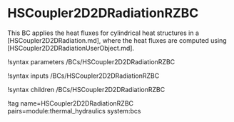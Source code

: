 # HSCoupler2D2DRadiationRZBC

This BC applies the heat fluxes for cylindrical heat structures
in a [HSCoupler2D2DRadiation.md], where the heat fluxes are computed using
[HSCoupler2D2DRadiationUserObject.md].

!syntax parameters /BCs/HSCoupler2D2DRadiationRZBC

!syntax inputs /BCs/HSCoupler2D2DRadiationRZBC

!syntax children /BCs/HSCoupler2D2DRadiationRZBC

!tag name=HSCoupler2D2DRadiationRZBC pairs=module:thermal_hydraulics system:bcs
